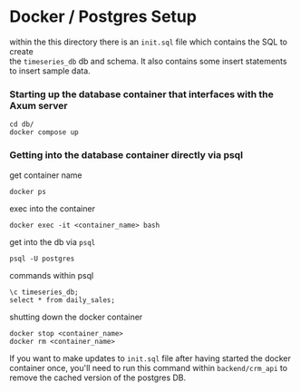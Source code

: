 # Docker / Postgres Setup

within the this directory there is an `init.sql` file which contains the SQL to create  
the `timeseries_db` db and schema. It also contains some insert statements to insert sample data.

### Starting up the database container that interfaces with the Axum server

```
cd db/
docker compose up
```

### Getting into the database container directly via psql

get container name

```
docker ps
```

exec into the container

```
docker exec -it <container_name> bash
```

get into the db via `psql`

```
psql -U postgres
```

commands within psql

```
\c timeseries_db;
select * from daily_sales;
```

shutting down the docker container

```
docker stop <container_name>
docker rm <container_name>
```

If you want to make updates to `init.sql` file after having started the docker container once,
you'll need to run this command within `backend/crm_api` to remove the cached version of the
postgres DB.
